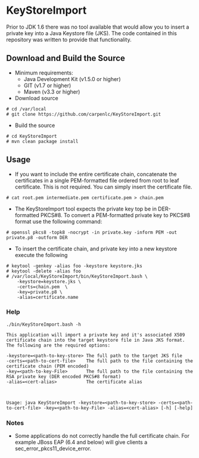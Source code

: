 # KeyStoreImport
Prior to JDK 1.6 there was no tool available that would allow you to insert a private key into a Java Keystore file (JKS).  The code contained in this repository was written to provide that functionality.
## Download and Build the Source
* Minimum requirements:
    * Java Development Kit (v1.5.0 or higher)
    * GIT (v1.7 or higher)
    * Maven (v3.3 or higher)
* Download source
```
# cd /var/local
# git clone https://github.com/carpenlc/KeyStoreImport.git
```
* Build the source
```
# cd KeyStoreImport
# mvn clean package install
```
## Usage
* If you want to include the entire certificate chain, concatenate the certificates in a single PEM-formatted file ordered from root to leaf certificate.  This is not required.  You can simply insert the certificate file.
```
# cat root.pem intermediate.pem certificate.pem > chain.pem
```
* The KeyStoreImport tool expects the private key top be in DER-formatted PKCS#8.   To convert a PEM-formatted private key to PKCS#8 format use the following command:
```
# openssl pkcs8 -topk8 -nocrypt -in private.key -inform PEM -out private.p8 -outform DER
```
* To insert the certificate chain, and private key into a new keystore execute the following
```
# keytool -genkey -alias foo -keystore keystore.jks
# keytool -delete -alias foo
# /var/local/KeyStoreImport/bin/KeyStoreImport.bash \
    -keystore=keystore.jks \
    -certs=chain.pem  \
    -key=private.p8 \
    -alias=certificate.name
```

### Help
```
./bin/KeyStoreImport.bash -h

This application will import a private key and it's associated X509 certificate chain into the target keystore file in Java JKS format.  The following are the required options:

-keystore=<path-to-key-store> The full path to the target JKS file
-certs=<path-to-cert-file>    The full path to the file containing the certificate chain (PEM encoded)
-key=<path-to-key-File>       The full path to the file containing the RSA private key (DER encoded PKCS#8 format)
-alias=<cert-alias>           The certificate alias



Usage: java KeyStoreImport -keystore=<path-to-key-store> -certs=<path-to-cert-file> -key=<path-to-key-File> -alias=<cert-alias> [-h] [-help]
```
### Notes
* Some applications do not correctly handle the full certificate chain.  For example JBoss EAP (6.4 and below) will give clients a sec_error_pkcs11_device_error.  
